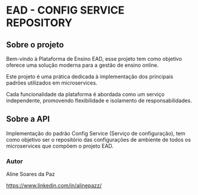 # EAD - CONFIG SERVICE REPOSITORY

## Sobre o projeto
Bem-vindo à Plataforma de Ensino EAD, esse projeto tem como objetivo oferece uma solução moderna para a gestão de ensino online.

Este projeto é uma prática dedicada à implementação dos principais padrões utilizados em microservices.

Cada funcionalidade da plataforma é abordada como um serviço independente, promovendo flexibilidade e isolamento de responsabilidades.

## Sobre a API
Implementação do padrão Config Service (Serviço de configuração), tem como objetivo ser o repositório das configurações de ambiente de todos os microservices que compõem o projeto EAD.

### Autor
Aline Soares da Paz

https://www.linkedin.com/in/alinepazz/
